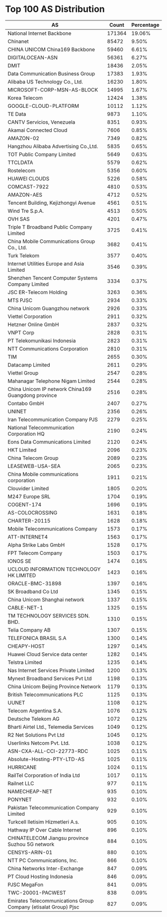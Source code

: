 # Top 100 AS Distribution
| AS | Count | Percentage |
|----|----|----|
| National Internet Backbone | 171364 | 19.06% |
| Chinanet | 85472 | 9.50% |
| CHINA UNICOM China169 Backbone | 59460 | 6.61% |
| DIGITALOCEAN-ASN | 56361 | 6.27% |
| DMIT | 18436 | 2.05% |
| Data Communication Business Group | 17383 | 1.93% |
| Alibaba US Technology Co., Ltd. | 16230 | 1.80% |
| MICROSOFT-CORP-MSN-AS-BLOCK | 14995 | 1.67% |
| Korea Telecom | 12424 | 1.38% |
| GOOGLE-CLOUD-PLATFORM | 10112 | 1.12% |
| TE Data | 9873 | 1.10% |
| CANTV Servicios, Venezuela | 8351 | 0.93% |
| Akamai Connected Cloud | 7606 | 0.85% |
| AMAZON-02 | 7349 | 0.82% |
| Hangzhou Alibaba Advertising Co.,Ltd. | 5835 | 0.65% |
| TOT Public Company Limited | 5649 | 0.63% |
| TTCLDATA | 5579 | 0.62% |
| Rostelecom | 5356 | 0.60% |
| HUAWEI CLOUDS | 5226 | 0.58% |
| COMCAST-7922 | 4810 | 0.53% |
| AMAZON-AES | 4712 | 0.52% |
| Tencent Building, Kejizhongyi Avenue | 4561 | 0.51% |
| Wind Tre S.p.A. | 4513 | 0.50% |
| OVH SAS | 4201 | 0.47% |
| Triple T Broadband Public Company Limited | 3725 | 0.41% |
| China Mobile Communications Group Co., Ltd. | 3682 | 0.41% |
| Turk Telekom | 3577 | 0.40% |
| Internet Utilities Europe and Asia Limited | 3546 | 0.39% |
| Shenzhen Tencent Computer Systems Company Limited | 3334 | 0.37% |
| JSC ER-Telecom Holding | 3263 | 0.36% |
| MTS PJSC | 2934 | 0.33% |
| China Unicom Guangzhou network | 2926 | 0.33% |
| Viettel Corporation | 2911 | 0.32% |
| Hetzner Online GmbH | 2837 | 0.32% |
| VNPT Corp | 2828 | 0.31% |
| PT Telekomunikasi Indonesia | 2823 | 0.31% |
| NTT Communications Corporation | 2810 | 0.31% |
| TIM | 2655 | 0.30% |
| Datacamp Limited | 2611 | 0.29% |
| Viettel Group | 2547 | 0.28% |
| Mahanagar Telephone Nigam Limited | 2544 | 0.28% |
| China Unicom IP network China169 Guangdong province | 2516 | 0.28% |
| Contabo GmbH | 2407 | 0.27% |
| UNINET | 2356 | 0.26% |
| Iran Telecommunication Company PJS | 2279 | 0.25% |
| National Telecommunication Corporation HQ | 2190 | 0.24% |
| Eons Data Communications Limited | 2120 | 0.24% |
| HKT Limited | 2096 | 0.23% |
| China Telecom Group | 2089 | 0.23% |
| LEASEWEB-USA-SEA | 2065 | 0.23% |
| China Mobile communications corporation | 1911 | 0.21% |
| Clouvider Limited | 1805 | 0.20% |
| M247 Europe SRL | 1704 | 0.19% |
| COGENT-174 | 1696 | 0.19% |
| AS-COLOCROSSING | 1631 | 0.18% |
| CHARTER-20115 | 1628 | 0.18% |
| Mobile Telecommunications Company | 1573 | 0.17% |
| ATT-INTERNET4 | 1563 | 0.17% |
| Alpha Strike Labs GmbH | 1528 | 0.17% |
| FPT Telecom Company | 1503 | 0.17% |
| IONOS SE | 1474 | 0.16% |
| UCLOUD INFORMATION TECHNOLOGY HK LIMITED | 1423 | 0.16% |
| ORACLE-BMC-31898 | 1397 | 0.16% |
| SK Broadband Co Ltd | 1345 | 0.15% |
| China Unicom Shanghai network | 1337 | 0.15% |
| CABLE-NET-1 | 1325 | 0.15% |
| TM TECHNOLOGY SERVICES SDN. BHD. | 1310 | 0.15% |
| Telia Company AB | 1307 | 0.15% |
| TELEFONICA BRASIL S.A | 1300 | 0.14% |
| CHEAPY-HOST | 1297 | 0.14% |
| Huawei Cloud Service data center | 1282 | 0.14% |
| Telstra Limited | 1235 | 0.14% |
| Nas Internet Services Private Limited | 1200 | 0.13% |
| Mynext Broadband Services Pvt Ltd | 1198 | 0.13% |
| China Unicom Beijing Province Network | 1179 | 0.13% |
| British Telecommunications PLC | 1125 | 0.13% |
| UUNET | 1108 | 0.12% |
| Telecom Argentina S.A. | 1076 | 0.12% |
| Deutsche Telekom AG | 1072 | 0.12% |
| Bharti Airtel Ltd., Telemedia Services | 1049 | 0.12% |
| R2 Net Solutions Pvt Ltd | 1045 | 0.12% |
| Userlinks Netcom Pvt. Ltd. | 1038 | 0.12% |
| ASN-CXA-ALL-CCI-22773-RDC | 1025 | 0.11% |
| Absolute-Hosting-PTY-LTD-AS | 1025 | 0.11% |
| HURRICANE | 1024 | 0.11% |
| RailTel Corporation of India Ltd | 1017 | 0.11% |
| Railnet LLC | 977 | 0.11% |
| NAMECHEAP-NET | 935 | 0.10% |
| PONYNET | 932 | 0.10% |
| Pakistan Telecommunication Company Limited | 929 | 0.10% |
| Turkcell Iletisim Hizmetleri A.s. | 905 | 0.10% |
| Hathway IP Over Cable Internet | 896 | 0.10% |
| CHINATELECOM Jiangsu province Suzhou 5G network | 884 | 0.10% |
| CENSYS-ARIN-01 | 880 | 0.10% |
| NTT PC Communications, Inc. | 866 | 0.10% |
| China Networks Inter-Exchange | 847 | 0.09% |
| PT Cloud Hosting Indonesia | 846 | 0.09% |
| PJSC MegaFon | 841 | 0.09% |
| TWC-20001-PACWEST | 838 | 0.09% |
| Emirates Telecommunications Group Company (etisalat Group) Pjsc | 827 | 0.09% |
